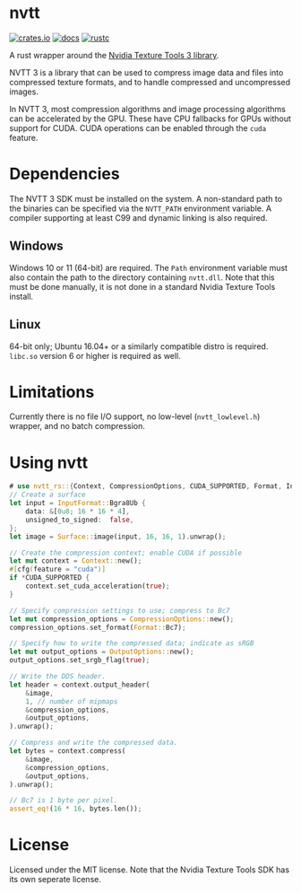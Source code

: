 # nvtt

[![crates.io](https://img.shields.io/crates/v/nvtt_rs.svg)](https://crates.io/crates/nvtt_rs)
[![docs](https://docs.rs/nvtt_rs/badge.svg)](https://docs.rs/nvtt_rs)
[![rustc](https://img.shields.io/badge/rust-1.66%2B-orange.svg)](https://img.shields.io/badge/rust-1.66%2B-orange.svg)

A rust wrapper around the [Nvidia Texture Tools 3 library](https://developer.nvidia.com/gpu-accelerated-texture-compression).

NVTT 3 is a library that can be used to compress image data and files into compressed texture formats, and to handle compressed and uncompressed images.

In NVTT 3, most compression algorithms and image processing algorithms can be accelerated by the GPU. These have CPU fallbacks for GPUs without support for CUDA. CUDA operations can be enabled through the `cuda` feature.

# Dependencies

The NVTT 3 SDK must be installed on the system. A non-standard path to the binaries can be specified via the `NVTT_PATH` environment variable. A compiler supporting at least C99 and dynamic linking is also required.

## Windows

Windows 10 or 11 (64-bit) are required. The `Path` environment variable must also contain the path to the directory containing `nvtt.dll`. Note that this must be done manually, it is not done in a standard Nvidia Texture Tools install.

## Linux

64-bit only; Ubuntu 16.04+ or a similarly compatible distro is required. `libc.so` version 6 or higher is required as well.

# Limitations

Currently there is no file I/O support, no low-level (`nvtt_lowlevel.h`) wrapper, and no batch compression.

# Using nvtt

``` rust
# use nvtt_rs::{Context, CompressionOptions, CUDA_SUPPORTED, Format, InputFormat, OutputOptions, Surface};
// Create a surface
let input = InputFormat::Bgra8Ub {
    data: &[0u8; 16 * 16 * 4],
    unsigned_to_signed:  false,
};
let image = Surface::image(input, 16, 16, 1).unwrap();

// Create the compression context; enable CUDA if possible
let mut context = Context::new();
#[cfg(feature = "cuda")]
if *CUDA_SUPPORTED {
    context.set_cuda_acceleration(true);
}

// Specify compression settings to use; compress to Bc7
let mut compression_options = CompressionOptions::new();
compression_options.set_format(Format::Bc7);

// Specify how to write the compressed data; indicate as sRGB
let mut output_options = OutputOptions::new();
output_options.set_srgb_flag(true);

// Write the DDS header.
let header = context.output_header(
    &image,
    1, // number of mipmaps
    &compression_options,
    &output_options,
).unwrap();

// Compress and write the compressed data.
let bytes = context.compress(
    &image,
    &compression_options,
    &output_options,
).unwrap();

// Bc7 is 1 byte per pixel.
assert_eq!(16 * 16, bytes.len());
```

# License

Licensed under the MIT license. Note that the Nvidia Texture Tools SDK has its own seperate license.
